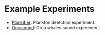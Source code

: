 # Example Experiments

- [Plankifier](https://github.com/pegasus-isi/kiso-plankifier-experiment): Plankton detection experiment.
- [Orcasound](https://github.com/pegasus-isi/kiso-orcasound-experiment): Orca whales sound experiment.
